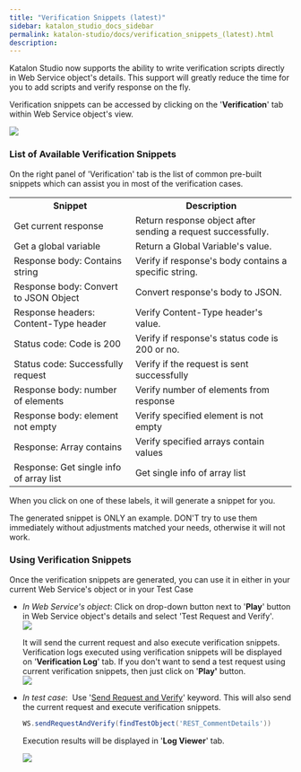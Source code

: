 ```yaml
---
title: "Verification Snippets (latest)" 
sidebar: katalon_studio_docs_sidebar
permalink: katalon-studio/docs/verification_snippets_(latest).html 
description: 
---
```

Katalon Studio now supports the ability to write verification scripts directly in Web Service object's details. This support will greatly reduce the time for you to add scripts and verify response on the fly.

Verification snippets can be accessed by clicking on the '**Verification**' tab within Web Service object's view.

![](../../images/katalon-studio/docs/verification_snippets_(latest)/Untitled.png)

### List of Available Verification Snippets

On the right panel of 'Verification' tab is the list of common pre-built snippets which can assist you in most of the verification cases. 

<table class="wrapped confluenceTable"><colgroup><col><col></colgroup><tbody><tr class="xtr-0"><th class="xtd-0-0 confluenceTh">Snippet</th><th class="xtd-0-1 confluenceTh">Description</th></tr><tr class="xtr-1"><td class="xtd-1-0 confluenceTd">Get current response</td><td class="xtd-1-1 confluenceTd">Return response object after sending a request successfully.</td></tr><tr class="xtr-2"><td class="xtd-2-0 confluenceTd">Get a global variable</td><td class="xtd-2-1 confluenceTd">Return a Global Variable's value.</td></tr><tr class="xtr-3"><td class="xtd-3-0 confluenceTd">Response body: Contains string</td><td class="xtd-3-1 confluenceTd">Verify if response's body contains a specific string.</td></tr><tr class="xtr-4"><td class="xtd-4-0 confluenceTd" colspan="1">Response body: Convert to JSON Object</td><td class="xtd-4-1 confluenceTd" colspan="1">Convert response's body to JSON.</td></tr><tr class="xtr-5"><td class="xtd-5-0 confluenceTd" colspan="1">Response headers: Content-Type header</td><td class="xtd-5-1 confluenceTd" colspan="1">Verify Content-Type header's value.</td></tr><tr class="xtr-6"><td class="xtd-6-0 confluenceTd" colspan="1">Status code: Code is 200</td><td class="xtd-6-1 confluenceTd" colspan="1">Verify if response's status code is 200 or no.</td></tr><tr class="xtr-7"><td class="xtd-7-0 confluenceTd" colspan="1">Status code: Successfully request</td><td class="xtd-7-1 confluenceTd" colspan="1">Verify if the request is sent successfully</td></tr><tr class="xtr-8"><td class="xtd-8-0 confluenceTd" colspan="1">Response body: number of elements</td><td class="xtd-8-1 confluenceTd" colspan="1">Verify number of elements from response</td></tr><tr class="xtr-9"><td class="xtd-9-0 confluenceTd" colspan="1">Response body: element not empty</td><td class="xtd-9-1 confluenceTd" colspan="1">Verify specified element is not empty</td></tr><tr class="xtr-10"><td class="xtd-10-0 confluenceTd" colspan="1">Response: Array contains</td><td class="xtd-10-1 confluenceTd" colspan="1">Verify specified arrays contain values</td></tr><tr class="xtr-11"><td class="xtd-11-0 confluenceTd" colspan="1">Response: Get single info of array list</td><td class="xtd-11-1 confluenceTd" colspan="1"><span>Get single info of array list</span></td></tr></tbody></table>

When you click on one of these labels, it will generate a snippet for you.

The generated snippet is ONLY an example. DON'T try to use them immediately without adjustments matched your needs, otherwise it will not work.

### Using Verification Snippets

Once the verification snippets are generated, you can use it in either in your current Web Service's object or in your Test Case

*   _In Web Service's object_: Click on drop-down button next to '**Play**' button in Web Service object's details and select 'Test Request and Verify'.   
    ![](../../images/katalon-studio/docs/verification_snippets_(latest)/Untitled3.png)  
      
    It will send the current request and also execute verification snippets. Verification logs executed using verification snippets will be displayed on '**Verification Log**' tab. If you don't want to send a test request using current verification snippets, then just click on '**Play'** button.  
    ![](../../images/katalon-studio/docs/verification_snippets_(latest)/Untitled.png)
*   _In test case_:  Use '[Send Request and Verify](https://docs.katalon.com/display/KD/%5BWS%5D+Send+Request+And+Verify)' keyword. This will also send the current request and execute verification snippets. 
    
    ```groovy
    WS.sendRequestAndVerify(findTestObject('REST_CommentDetails'))
    ```
    
    Execution results will be displayed in '**Log Viewer**' tab.
    
    ![](../../images/katalon-studio/docs/verification_snippets_(latest)/Untitled2.png)